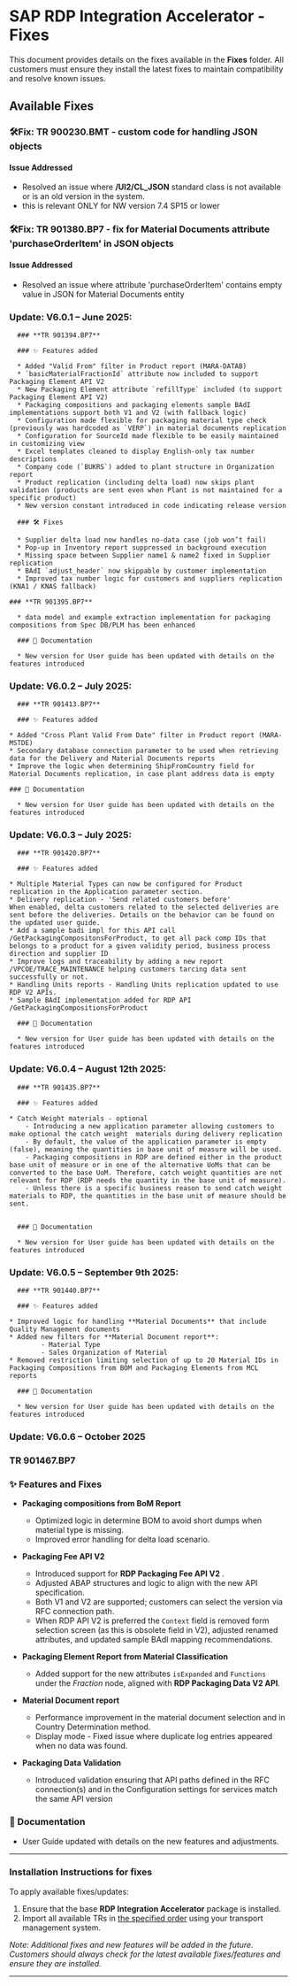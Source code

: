 # SAP RDP Integration Accelerator - Fixes

This document provides details on the fixes available in the **Fixes** folder. All customers must ensure they install the latest fixes to maintain compatibility and resolve known issues.

## **Available Fixes**

### 🛠**Fix: TR 900230.BMT - custom code for handling JSON objects**
#### **Issue Addressed**
- Resolved an issue where **/UI2/CL_JSON** standard class is not available or is an old version in the system. 
- this is relevant ONLY for NW version 7.4 SP15 or lower

### 🛠**Fix: TR 901380.BP7 - fix for Material Documents attribute 'purchaseOrderItem' in JSON objects**
#### **Issue Addressed**
- Resolved an issue where attribute 'purchaseOrderItem' contains empty value in JSON for Material Documents entity

### **Update: V6.0.1 – June 2025**: 

      ### **TR 901394.BP7** 

      ### ✨ Features added
      
      * Added "Valid From" filter in Product report (MARA-DATAB)
      * `basicMaterialFractionId` attribute now included to support Packaging Element API V2
      * New Packaging Element attribute `refillType` included (to support Packaging Element API V2)
      * Packaging compositions and packaging elements sample BAdI implementations support both V1 and V2 (with fallback logic)
      * Configuration made flexible for packaging material type check (previously was hardcoded as `VERP`) in material documents replication
      * Configuration for SourceId made flexible to be easily maintained in customizing view
      * Excel templates cleaned to display English-only tax number descriptions
      * Company code (`BUKRS`) added to plant structure in Organization report
      * Product replication (including delta load) now skips plant validation (products are sent even when Plant is not maintained for a specific product)
      * New version constant introduced in code indicating release version 
           
      ### 🛠 Fixes
      
      * Supplier delta load now handles no-data case (job won’t fail)
      * Pop-up in Inventory report suppressed in background execution
      * Missing space between Supplier name1 & name2 fixed in Supplier replication
      * BAdI `adjust_header` now skippable by customer implementation
      * Improved tax number logic for customers and suppliers replication (KNA1 / KNAS fallback)
           
 	### **TR 901395.BP7**
      
      * data model and example extraction implementation for packaging compositions from Spec DB/PLM has been enhanced       

      ### 📘 Documentation
      
      * New version for User guide has been updated with details on the features introduced  
      
### **Update: V6.0.2 – July 2025**: 

      ### **TR 901413.BP7** 

      ### ✨ Features added
      
	* Added "Cross Plant Valid From Date" filter in Product report (MARA-MSTDE)
 	* Secondary database connection parameter to be used when retrieving data for the Delivery and Material Documents reports
	* Improve the logic when determining ShipFromCountry field for Material Documents replication, in case plant address data is empty 

	### 📘 Documentation
      
      * New version for User guide has been updated with details on the features introduced

### **Update: V6.0.3 – July 2025**: 

      ### **TR 901420.BP7** 

      ### ✨ Features added
      
	* Multiple Material Types can now be configured for Product replication in the Application parameter section.
	* Delivery replication - 'Send related customers before'
	When enabled, delta customers related to the selected deliveries are sent before the deliveries. Details on the behavior can be found on the updated user guide.
	* Add a sample badi impl for this API call /GetPackagingCompositonsForProduct, to get all pack comp IDs that belongs to a product for a given validity period, business process direction and supplier ID
	* Improve logs and traceability by adding a new report /VPCOE/TRACE_MAINTENANCE helping customers tarcing data sent successfully or not.  
	* Handling Units reports - Handling Units replication updated to use RDP V2 APIs. 
	* Sample BAdI implementation added for RDP API /GetPackagingCompositionsForProduct
	
      ### 📘 Documentation
      
      * New version for User guide has been updated with details on the features introduced

### **Update: V6.0.4 – August 12th 2025**: 

      ### **TR 901435.BP7** 

      ### ✨ Features added
      
	* Catch Weight materials - optional
		- Introducing a new application parameter allowing customers to make optional the catch weight 	materials during delivery replication 
		- By default, the value of the application parameter is empty (false), meaning the quantities in base unit of measure will be used. 
		- Packaging compositions in RDP are defined either in the product base unit of measure or in one of the alternative UoMs that can be converted to the base UoM. Therefore, catch weight quantities are not relevant for RDP (RDP needs the quantity in the base unit of measure).
		- Unless there is a specific business reason to send catch weight materials to RDP, the quantities in the base unit of measure should be sent.

	
      ### 📘 Documentation
      
      * New version for User guide has been updated with details on the features introduced

### **Update: V6.0.5 – September 9th 2025**: 

      ### **TR 901440.BP7** 

      ### ✨ Features added
      
	* Improved logic for handling **Material Documents** that include Quality Management documents  
    * Added new filters for **Material Document report**:  
        	- Material Type  
        	- Sales Organization of Material 
	* Removed restriction limiting selection of up to 20 Material IDs in Packaging Compositions from BOM and Packaging Elements from MCL reports
	
      ### 📘 Documentation
      
      * New version for User guide has been updated with details on the features introduced

### **Update: V6.0.6 – October 2025**

### **TR 901467.BP7**

### ✨ Features and Fixes

* **Packaging compositions from BoM Report**
  - Optimized logic in determine BOM to avoid short dumps when material type is missing.
  - Improved error handling for delta load scenario.

* **Packaging Fee API V2**
  - Introduced support for **RDP Packaging Fee API V2** .
  - Adjusted ABAP structures and logic to align with the new API specification.
  - Both V1 and V2 are supported; customers can select the version via RFC connection path.
  - When RDP API V2 is preferred the `Context` field is removed form selection screen (as this is obsolete field in V2), adjusted renamed attributes, and updated sample BAdI mapping recommendations.

* **Packaging Element Report from Material Classification**
  - Added support for the new attributes `isExpanded` and `Functions` under the *Fraction* node, aligned with **RDP Packaging Data V2 API**.
  
* **Material Document report**
  - Performance improvement in the material document selection and in Country Determination method.
  - Display mode - Fixed issue where duplicate log entries appeared when no data was found.

* **Packaging Data Validation**
  - Introduced validation ensuring that API paths defined in the RFC connection(s) and in the Configuration settings for services match the same API version

### 📘 Documentation

* User Guide updated with details on the new features and adjustments.


---
### **Installation Instructions for fixes**
To apply available fixes/updates:
1. Ensure that the base **RDP Integration Accelerator** package is installed.
2. Import all available TRs in [the specified order](/rdp-abap-technical-objects#apply-fixes-mandatory-for-all-installations) using your transport management system.


_Note: Additional fixes and new features will be added in the future. Customers should always check for the latest available fixes/features and ensure they are installed._

---


